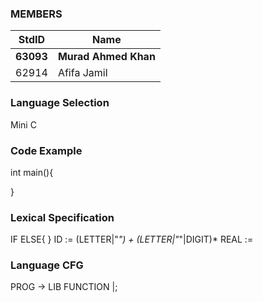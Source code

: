 ### MEMBERS ###
StdID | Name
------------ | -------------
**63093** | **Murad Ahmed Khan** <!--Group Leader-->
62914 | Afifa Jamil

### Language Selection ###

Mini C

### Code Example ###
int main(){

}

### Lexical Specification ###

IF ELSE{
} ID := (LETTER|"_") + (LETTER|"_"|DIGIT)* REAL :=

### Language CFG ###
PROG -> LIB FUNCTION |;
